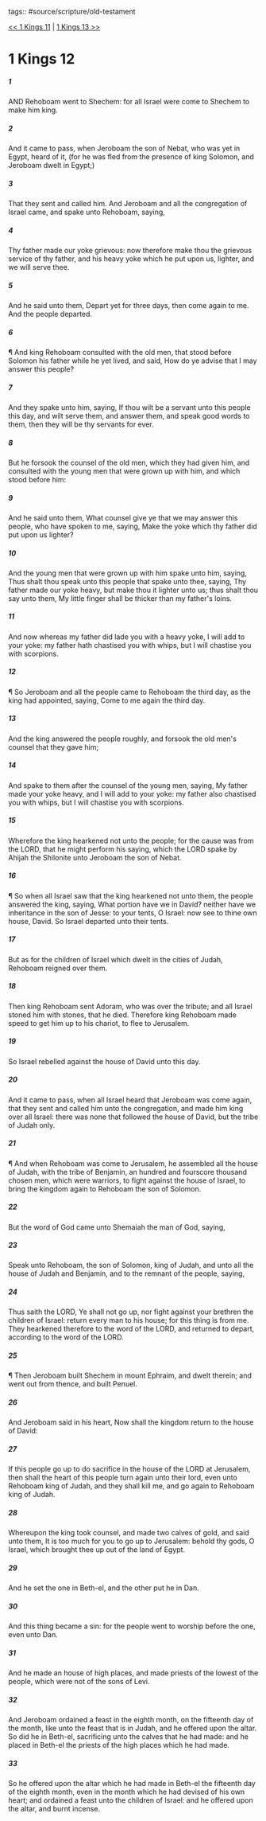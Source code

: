 tags:: #source/scripture/old-testament

[<< 1 Kings 11](source/scripture/old-testament/11_1_Kings/1_Kings_11.md) | [1 Kings 13 >>](source/scripture/old-testament/11_1_Kings/1_Kings_13.md)

# 1 Kings 12

##### 1

AND Rehoboam went to Shechem: for all Israel were come to Shechem to make him king.

##### 2

And it came to pass, when Jeroboam the son of Nebat, who was yet in Egypt, heard of it, (for he was fled from the presence of king Solomon, and Jeroboam dwelt in Egypt;)

##### 3

That they sent and called him. And Jeroboam and all the congregation of Israel came, and spake unto Rehoboam, saying,

##### 4

Thy father made our yoke grievous: now therefore make thou the grievous service of thy father, and his heavy yoke which he put upon us, lighter, and we will serve thee.

##### 5

And he said unto them, Depart yet for three days, then come again to me. And the people departed.

##### 6

¶ And king Rehoboam consulted with the old men, that stood before Solomon his father while he yet lived, and said, How do ye advise that I may answer this people?

##### 7

And they spake unto him, saying, If thou wilt be a servant unto this people this day, and wilt serve them, and answer them, and speak good words to them, then they will be thy servants for ever.

##### 8

But he forsook the counsel of the old men, which they had given him, and consulted with the young men that were grown up with him, and which stood before him:

##### 9

And he said unto them, What counsel give ye that we may answer this people, who have spoken to me, saying, Make the yoke which thy father did put upon us lighter?

##### 10

And the young men that were grown up with him spake unto him, saying, Thus shalt thou speak unto this people that spake unto thee, saying, Thy father made our yoke heavy, but make thou it lighter unto us; thus shalt thou say unto them, My little finger shall be thicker than my father's loins.

##### 11

And now whereas my father did lade you with a heavy yoke, I will add to your yoke: my father hath chastised you with whips, but I will chastise you with scorpions.

##### 12

¶ So Jeroboam and all the people came to Rehoboam the third day, as the king had appointed, saying, Come to me again the third day.

##### 13

And the king answered the people roughly, and forsook the old men's counsel that they gave him;

##### 14

And spake to them after the counsel of the young men, saying, My father made your yoke heavy, and I will add to your yoke: my father also chastised you with whips, but I will chastise you with scorpions.

##### 15

Wherefore the king hearkened not unto the people; for the cause was from the LORD, that he might perform his saying, which the LORD spake by Ahijah the Shilonite unto Jeroboam the son of Nebat.

##### 16

¶ So when all Israel saw that the king hearkened not unto them, the people answered the king, saying, What portion have we in David? neither have we inheritance in the son of Jesse: to your tents, O Israel: now see to thine own house, David. So Israel departed unto their tents.

##### 17

But as for the children of Israel which dwelt in the cities of Judah, Rehoboam reigned over them.

##### 18

Then king Rehoboam sent Adoram, who was over the tribute; and all Israel stoned him with stones, that he died. Therefore king Rehoboam made speed to get him up to his chariot, to flee to Jerusalem.

##### 19

So Israel rebelled against the house of David unto this day.

##### 20

And it came to pass, when all Israel heard that Jeroboam was come again, that they sent and called him unto the congregation, and made him king over all Israel: there was none that followed the house of David, but the tribe of Judah only.

##### 21

¶ And when Rehoboam was come to Jerusalem, he assembled all the house of Judah, with the tribe of Benjamin, an hundred and fourscore thousand chosen men, which were warriors, to fight against the house of Israel, to bring the kingdom again to Rehoboam the son of Solomon.

##### 22

But the word of God came unto Shemaiah the man of God, saying,

##### 23

Speak unto Rehoboam, the son of Solomon, king of Judah, and unto all the house of Judah and Benjamin, and to the remnant of the people, saying,

##### 24

Thus saith the LORD, Ye shall not go up, nor fight against your brethren the children of Israel: return every man to his house; for this thing is from me. They hearkened therefore to the word of the LORD, and returned to depart, according to the word of the LORD.

##### 25

¶ Then Jeroboam built Shechem in mount Ephraim, and dwelt therein; and went out from thence, and built Penuel.

##### 26

And Jeroboam said in his heart, Now shall the kingdom return to the house of David:

##### 27

If this people go up to do sacrifice in the house of the LORD at Jerusalem, then shall the heart of this people turn again unto their lord, even unto Rehoboam king of Judah, and they shall kill me, and go again to Rehoboam king of Judah.

##### 28

Whereupon the king took counsel, and made two calves of gold, and said unto them, It is too much for you to go up to Jerusalem: behold thy gods, O Israel, which brought thee up out of the land of Egypt.

##### 29

And he set the one in Beth-el, and the other put he in Dan.

##### 30

And this thing became a sin: for the people went to worship before the one, even unto Dan.

##### 31

And he made an house of high places, and made priests of the lowest of the people, which were not of the sons of Levi.

##### 32

And Jeroboam ordained a feast in the eighth month, on the fifteenth day of the month, like unto the feast that is in Judah, and he offered upon the altar. So did he in Beth-el, sacrificing unto the calves that he had made: and he placed in Beth-el the priests of the high places which he had made.

##### 33

So he offered upon the altar which he had made in Beth-el the fifteenth day of the eighth month, even in the month which he had devised of his own heart; and ordained a feast unto the children of Israel: and he offered upon the altar, and burnt incense.
